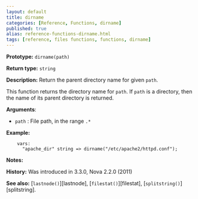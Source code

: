```yaml
---
layout: default
title: dirname
categories: [Reference, Functions, dirname]
published: true
alias: reference-functions-dirname.html
tags: [reference, files functions, functions, dirname]
---
```


**Prototype:** `dirname(path)`

**Return type:** `string`

**Description:** Return the parent directory name for given `path`.

This function returns the directory name for `path`. If `path` is a 
directory, then the name of its parent directory is returned.

**Arguments**:

* `path` : File path, in the range `.*`

**Example:**  

```cf3
    vars:
      "apache_dir" string => dirname("/etc/apache2/httpd.conf");
```

**Notes:**

**History:** Was introduced in 3.3.0, Nova 2.2.0 (2011)

**See also:** [`lastnode()`][lastnode], [`filestat()`][filestat], 
[`splitstring()`][splitstring].
